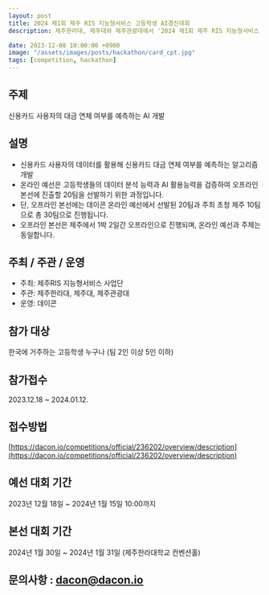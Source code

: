 ```yaml
---
layout: post
title: 2024 제1회 제주 RIS 지능형서비스 고등학생 AI경진대회
description: 제주한라대, 제주대와 제주관광대에서 '2024 제1회 제주 RIS 지능형서비스 고등학생 AI경진대회'를 개최합니다. 본 대회는 신용카드 사용자의 데이터를 바탕으로 신용카드 연체 가능성이 있는 사용자를 탐지하는 AI를 개발하는 것을 목표로 하며, 이를 통해 고등학생 여러분들께 금융권 데이터 분석가에게 요구되는 데이터 분석 능력과 AI 활용능력을 키울 수 있는 기회를 제공합니다.

date: 2023-12-08 10:00:00 +0900
image: "/assets/images/posts/hackathon/card_cpt.jpg"
tags: [competition, hackathon]
---
```


## 주제

신용카드 사용자의 대금 연체 여부를 예측하는 AI 개발

## 설명

- 신용카드 사용자의 데이터를 활용해 신용카드 대금 연체 여부를 예측하는 알고리즘 개발
- 온라인 예선은 고등학생들의 데이터 분석 능력과 AI 활용능력을 검증하여 오프라인 본선에 진출할 20팀을 선발하기 위한 과정입니다.
- 단, 오프라인 본선에는 데이콘 온라인 예선에서 선발된 20팀과 주최 초청 제주 10팀으로 총 30팀으로 진행됩니다.
- 오프라인 본선은 제주에서 1박 2일간 오프라인으로 진행되며, 온라인 예선과 주제는 동일합니다.

## 주최 / 주관 / 운영

- 주최: 제주RIS 지능형서비스 사업단
- 주관: 제주한라대, 제주대, 제주관광대
- 운영: 데이콘

## 참가 대상

한국에 거주하는 고등학생 누구나 (팀 2인 이상 5인 이하)

## 참가접수

2023.12.18 ~ 2024.01.12.

## 접수방법

[https://dacon.io/competitions/official/236202/overview/description](https://dacon.io/competitions/official/236202/overview/description)

## 예선 대회 기간

2023년 12월 18일 ~ 2024년 1월 15일 10:00까지

## 본선 대회 기간

2024년 1월 30일 ~ 2024년 1월 31일 (제주한라대학교 컨벤션홀)

## 문의사항 : [dacon@dacon.io](mailto:dacon@dacon.io)
